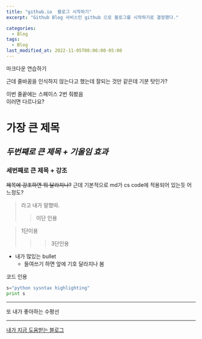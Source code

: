 ```yaml
---
title: "github.io  블로그 시작하기"
excerpt: "Github Blog 서비스인 github 으로 블로그를 시작하기로 결정했다."

categories:
  - Blog
tags:
  - Blog
last_modified_at: 2022-11-05T08:06:00-05:00
---
```


마크다운 연습하기

근데 줄바꿈을 인식하지 않는다고 했는데
잘되는 것만 같은데
기분 탓인가?

이번 줄끝에는 스페이스 2번 줘봤음  
이러면 다르나요?

# 가장 큰 제목

## _두번째로 큰 제목 + 기울임 효과_

### **세번째로 큰 제목 + 강조**

~~제목에 강조하면 뭐 달라지나?~~
근데 기본적으로 md가 cs code에 적용되어 있는듯 어느정도?

> 라고 내가 말했따.
>
> > 이단 인용

> 1단이용
>
> > > 3단인용

- 내가 많있는 bullet
  - 들여쓰기 하면 앞에 기호 달라지나 봄

코드 인용

```python
s="python sysntax highlighting"
print s
```

---

또 내가 좋아하는 수평선

---

[내가 지금 도움받는 블로그](https://devinlife.com/howto%20github%20pages/markdown-syntax/)
